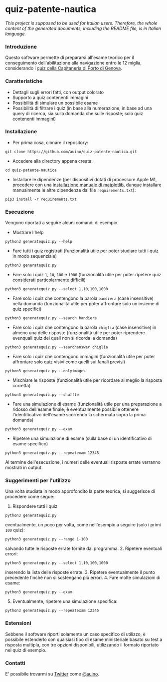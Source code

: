 # quiz-patente-nautica

*This project is supposed to be used for Italian users. Therefore, the whole content of the generated documents, including the README file, is in Italian language.*

### Introduzione ###

Questo software permette di prepararsi all'esame teorico per il conseguimento dell'abilitazione alla navigazione entro le 12 miglia, considerando i [quiz della Capitaneria di Porto di Genova](https://www.guardiacostiera.gov.it/genova/Documents/CPGE%20LISTA%20QUIZ%20BASE%20-%20aggiornamento%202018.03.07.pdf).

### Caratteristiche ###

* Dettagli sugli errori fatti, con output colorato
* Supporto a quiz contenenti immagini
* Possibilità di simulare un possibile esame
* Possibilità di filtrare i quiz (in base alla numerazione; in base ad una query di ricerca, sia sulla domanda che sulle risposte; solo quiz contenenti immagini)

### Installazione ###

* Per prima cosa, clonare il repository:
```
git clone https://github.com/auino/quiz-patente-nautica.git
```
* Accedere alla directory appena creata:
```
cd quiz-patente-nautica
```
* Installare le dipendenze (per dispositivi dotati di processore Apple M1, procedere con una [installazione manuale di matplotlib](https://stackoverflow.com/questions/66122146/pip-install-matplotlib-fails-on-m1-mac), dunque installare manualmente le altre dipendenze dal file `requirements.txt`):
```
pip3 install -r requirements.txt
```

### Esecuzione ###

Vengono riportati a seguire alcuni comandi di esempio.

* Mostrare l'help
```
python3 generatequiz.py --help
```
* Fare tutti i quiz registrati (funzionalità utile per poter studiare tutti i quiz in modo sequenziale)
```
python3 generatequiz.py
```
* Fare solo i quiz `1`, `10`, `100` e `1000` (funzionalità utile per poter ripetere quiz considerati particolarmente difficili)
```
python3 generatequiz.py --select 1,10,100,1000
```
* Fare solo i quiz che contengono la parola `bandiera` (case insensitive) nella domanda (funzionalità utile per poter affrontare solo un insieme di quiz specifici)
```
python3 generatequiz.py --search bandiera
```
* Fare solo i quiz che contengono la parola `chiglia` (case insensitive) in almeno una delle risposte (funzionalità utile per poter riprendere evenquali quiz dei quali non si ricorda la domanda)
```
python3 generatequiz.py --searchanswer chiglia
```
* Fare solo i quiz che contengono immagini (funzionalità utile per poter affrontare solo quiz visivi come quelli sui fanali previsi)
```
python3 generatequiz.py --onlyimages
```
* Mischiare le risposte (funzionalità utile per ricordare al meglio la risposta corretta)
```
python3 generatequiz.py --shuffle
```
* Fare una simulazione di esame (funzionalità utile per una preparazione a ridosso dell'esame finale; è eventualmente possibile ottenere l'identificativo dell'esame scorrendo la schermata sopra la prima domanda)
```
python3 generatequiz.py --exam
```
* Ripetere una simulazione di esame (sulla base di un identificativo di esame specifico)
```
python3 generatequiz.py --repeatexam 12345
```

Al termine dell'esecuzione, i numeri delle eventuali risposte errate verranno mostrati in output.

### Suggerimenti per l'utilizzo ###

Una volta studiata in modo approfondito la parte teorica, si suggerisce di procedere come segue:
1. Rispondere tutti i quiz
```
python3 generatequiz.py
```
eventualmente, un poco per volta, come nell'esempio a seguire (solo i primi `100` quiz):
```
python3 generatequiz.py --range 1-100
```
salvando tutte le risposte errate fornite dal programma.
2. Ripetere eventuali errori:
```
python3 generatequiz.py --select 1,10,100,1000
```
inserendo la lista delle risposte errate.
3. Ripetere eventualmente il punto precedente finché non si sostengano più errori.
4. Fare molte simulazioni di esame:
```
python3 generatequiz.py --exam
```
5. Eventualmente, ripetere una simulazione specifica:
```
python3 generatequiz.py --repeatexam 12345
```

### Estensioni ###

Sebbene il software riporti solamente un caso specifico di utilizzo, è possibile estenderlo con qualsiasi tipo di esame ministeriale basato su test a risposta multipla, con tre opzioni disponibili, utilizzando il formato riportato nei quiz di esempio.

### Contatti ###

E' possibile trovarmi su [Twitter](https://twitter.com) come [@auino](https://twitter.com/auino).
